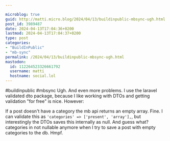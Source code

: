 ```yaml
---

microblog: true
guid: http://matti.micro.blog/2024/04/13/buildinpublic-mbsync-ugh.html
post_id: 3989487
date: 2024-04-13T17:04:36+0200
lastmod: 2024-04-13T17:04:37+0200
type: post
categories:
- "BuildInPublic"
- "mb-sync"
permalink: /2024/04/13/buildinpublic-mbsync-ugh.html
mastodon:
  id: 112264523326661792
  username: matti
  hostname: social.lol
---
```

#buildinpublic #mbsync Ugh. And even more problems. I use the laravel validated dto package, because I like working with DTOs and getting validation "for free" is nice. However:

If a post doesn't have a category the mb api returns an empty array. Fine. I can validate this as `'categories' => ['present', 'array'],`, but interestingly the DTOs saves this internally as null. And guess what? categories in not nullable anymore when I try to save a post with empty categories to the db. Hmpf.

